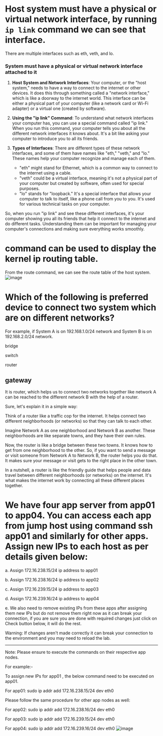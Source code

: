 # Host system must have a physical or virtual network interface, by running `ip link` command we can see that interface.

There are multiple interfaces such as eth, veth, and lo.

### System must have a physical or virtual network interface attached to it


1. **Host System and Network Interfaces**: Your computer, or the "host system," needs to have a way to connect to the internet or other devices. It does this through something called a "network interface," which is like a doorway to the internet world. This interface can be either a physical part of your computer (like a network card or Wi-Fi adapter) or a virtual one (created by software).

2. **Using the "ip link" Command**: To understand what network interfaces your computer has, you can use a special command called "ip link." When you run this command, your computer tells you about all the different network interfaces it knows about. It's a bit like asking your computer to introduce you to all its friends.

3. **Types of Interfaces**: There are different types of these network interfaces, and some of them have names like "eth," "veth," and "lo." These names help your computer recognize and manage each of them.

   - "eth" might stand for Ethernet, which is a common way to connect to the internet using a cable.
   - "veth" could be a virtual interface, meaning it's not a physical part of your computer but created by software, often used for special purposes.
   - "lo" stands for "loopback." It's a special interface that allows your computer to talk to itself, like a phone call from you to you. It's used for various technical tasks on your computer.

So, when you run "ip link" and see these different interfaces, it's your computer showing you all its friends that help it connect to the internet and do different tasks. Understanding them can be important for managing your computer's connections and making sure everything works smoothly.

# command can be used to display the kernel ip routing table.
From the route command, we can see the route table of the host system.
![image](https://github.com/Althaf-official/DevOps/assets/105126131/1106c149-252b-4279-b381-7f82dd26cd7f)

# Which of the following is preferred device to connect two system which are on different networks?

For example, if System A is on 192.168.1.0/24 network and System B is on 192.168.2.0/24 network. 


bridge


switch


router


gateway
----------------------------------------------------------------------------------------------------------------------------------------------------------------------------------------------

It is router, which helps us to connect two networks together like network A can be reached to the different network B with the help of a router.

Sure, let's explain it in a simple way:

Think of a router like a traffic cop for the internet. It helps connect two different neighborhoods (or networks) so that they can talk to each other.

Imagine Network A as one neighborhood and Network B as another. These neighborhoods are like separate towns, and they have their own rules.

Now, the router is like a bridge between these two towns. It knows how to get from one neighborhood to the other. So, if you want to send a message or visit someone from Network A to Network B, the router helps you do that. It makes sure your message or visit gets to the right place in the other town.

In a nutshell, a router is like the friendly guide that helps people and data travel between different neighborhoods (or networks) on the internet. It's what makes the internet work by connecting all these different places together.



# We have four app server from app01 to app04. You can access each app from jump host using command ssh app01 and similarly for other apps. Assign new IPs to each host as per details given below:


a. Assign 172.16.238.15/24 ip address to app01

b. Assign 172.16.238.16/24 ip address to app02

c. Assign 172.16.239.15/24 ip address to app03

d. Assign 172.16.239.16/24 ip address to app04

e. We also need to remove existing IPs from these apps after assigning them new IPs but do not remove them right now as it can break your connection, if you are sure you are done with required changes just click on Check button below, it will do the rest.

Warning: If changes aren't made correctly it can break your connection to the environment and you may need to reload the lab.


----------------------------------------------------------------------------------------------------------------------

Note: Please ensure to execute the commands on their respective app nodes.


For example:-

To assign new IPs for app01 , the below command need to be executed on app01.

For app01: sudo ip addr add 172.16.238.15/24 dev eth0

Please follow the same procedure for other app nodes as well:

For app02: sudo ip addr add 172.16.238.16/24 dev eth0

For app03: sudo ip addr add 172.16.239.15/24 dev eth0

For app04: sudo ip addr add 172.16.239.16/24 dev eth0
![image](https://github.com/Althaf-official/DevOps/assets/105126131/f185f5fa-b26d-4667-bee9-4d4e02dce006)




